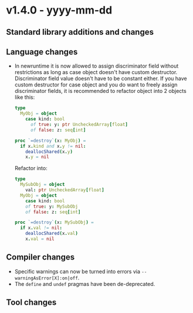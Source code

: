 # v1.4.0 - yyyy-mm-dd



## Standard library additions and changes


## Language changes
- In newruntime it is now allowed to assign discriminator field    without restrictions as long as case object doesn't have custom destructor. Discriminator field value doesn't have to be constant either. If you have custom destructor for case object and you do want to freely assign discriminator fields, it is recommended to refactor object into 2 objects like this: 
  ```nim
  type
    MyObj = object
      case kind: bool
        of true: y: ptr UncheckedArray[float]
        of false: z: seq[int]

  proc `=destroy`(x: MyObj) =
    if x.kind and x.y != nil:
      deallocShared(x.y)
      x.y = nil
  ```
  Refactor into:
  ```nim
  type
    MySubObj = object
      val: ptr UncheckedArray[float]
    MyObj = object
      case kind: bool
      of true: y: MySubObj
      of false: z: seq[int]

  proc `=destroy`(x: MySubObj) =
    if x.val != nil:
      deallocShared(x.val)
      x.val = nil
  ```

## Compiler changes

- Specific warnings can now be turned into errors via `--warningAsError[X]:on|off`.
- The `define` and `undef` pragmas have been de-deprecated.

## Tool changes

